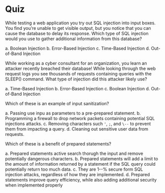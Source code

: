 # Quiz

While testing a web application you try out SQL injection into input boxes. You find you’re unable to get visible output, but you notice that you can cause the database to delay its response. Which type of SQL injection would you use to gather additional information from this database?

a. Boolean Injection
b. Error-Based Injection
c. Time-Based Injection
d. Out-of-Band Injection

While working as a cyber consultant for an organization, you learn an attacker recently breached their database! While looking through the web request logs you see thousands of requests containing queries with the SLEEP() command. What type of injection did this attacker likely use?

a. Time-Based Injection
b. Error-Based Injection
c. Boolean Injection
d. Out-of-Band Injection

Which of these is an example of input sanitization?

a. Passing use inpu as parameters to a pre-prepared statement.
b. Programming a firewall to drop network packets containing potential SQL injections attacks.
c. Removing characters such `'`, `;`, and `\--` to prevent them from impacting a query.
d. Cleaning out sensitive user data from requests.

Which of these is a benefit of prepared statements?

a. Prepared statements active search thorugh the input and remove potentially dangerous characters.
b. Prepared statements will add a limit to the amount of information returned by a statement if the SQL query could potentially return too much data.
c. They are 1--% secure form SQL injection attacks, regardless of how they are implemented.
d. Prepared statements improve query efficiency, while also adding additional security when implemented properly
